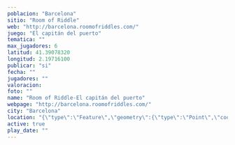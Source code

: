 ```yaml
---
poblacion: "Barcelona"
sitio: "Room of Riddle"
web: "http://barcelona.roomofriddles.com/"
juego: "El capitán del puerto"
tematica: ""
max_jugadores: 6
latitud: 41.39078320
longitud: 2.19716100
publicar: "si"
fecha: ""
jugadores: ""
valoracion: 
foto: ""
name: "Room of Riddle-El capitán del puerto"
webpage: "http://barcelona.roomofriddles.com/"
city: "Barcelona"
location: "{\"type\":\"Feature\",\"geometry\":{\"type\":\"Point\",\"coordinates\":[\"41,39078320\",\"2,19716100\"]}}"
active: true
play_date: ""
---
```

